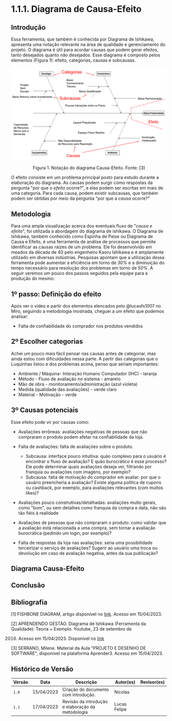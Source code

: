# 1.1.1. Diagrama de Causa-Efeito

## Introdução

Essa ferramenta, que também é conhecida por Diagrama de Ishikawa, apresenta uma notação relevante na área de qualidade
e gerenciamento do projeto. O diagrama é útil para acordar causas que podem gerar efeitos, tanto desejados quanto não
desejados. Esse diagrama é composto pelos elementos (Figura 1): efeito, categorias, causas e subcausas.

<div style="text-align: center"> 

![Figura 1. Notação do diagrama Causa-Efeito.](./assets/causa-efeito-notacao.png)

Figura 1. Notação do diagrama Causa-Efeito. Fonte: [3]
</div>

O efeito consiste em um problema principal posto para estudo durante a elaboração do diagrama. As causas podem surgir
como respostas da pergunta "por que o *efeito* ocorre?", e elas podem ser escritas em mais de uma categoria. Para cada
causa, podem existir subcausas, que também podem ser obtidas por meio da pergunta "por que a *causa* ocorre?"

## Metodologia

Para uma ampla visualização acerca dos eventuais fluxo de "*causa e efeito*", foi utilizada a abordagem do diagrama de ishikawa. O Diagrama de Ishikawa, também conhecido como Espinha de Peixe ou Diagrama de Causa e Efeito, é uma ferramenta de análise de processos que permite identificar as causas raízes de um problema. Ele foi desenvolvido em meados da década de 40  pelo engenheiro Kaoru Ishikawa e é amplamente utilizado em diversas indústrias. Pesquisas apontam que a utilização dessa ferramenta pode aumentar a eficiência em torno de *30%* e a diminuição do tempo necessário para resolução dos problemas em torno de *50%*. A seguir veremos um pouco dos passos seguidos pela equipe para a produção do mesmo: 

## 1º passo: Definição do efeito

Após ver o vídeo e partir dos elementos elencados pelo @lucasfs1007 no Miro, seguindo a metodologia mostrada, cheguei a
um efeito que podemos analisar:

- Falta de confiabilidade do comprador nos produtos vendidos

## 2º Escolher categorias

Achei um pouco mais fácil pensar nas causas antes de categoriar, mas ainda estou com dificuldades nessa parte. A partir
das categorias que o Luquinhas listou e dos problemas acima, penso que seriam importantes:

- Ambiente / Máquina- Interação Humano Computador (IHC) - laranja
- Método - Fluxo de avaliação no sistema - amarelo
- Mão de obra - monitoramento/administração (azul violeta)
- Medida (qualidade das avaliações) - verde claro
- Material - Motivação - verde

## 3º Causas potenciais

Esse efeito pode vir por causas como:

- Avaliações errôneas: avaliações negativas de pessoas que não compraram o produto podem afetar na confiabilidade da
  loja.
- Falta de avaliações: falta de avaliações sobre o produto.
	- Subcausa: interface pouco intuitiva: quão complexo para o usuário é encontrar o fluxo de avaliação? E quão
	  burocrático é esse processo? Ele pode determinar quais avaliações deseja ver, filtrando por franquia ou avaliações
	  com imagens, por exemplo?
	- Subcausa: falta de motivação do comprador em avaliar: por que o usuário preencheria a avaliação? Existe alguma
	  política de cupons ou cashback, por exemplo, para avaliações relevantes (com muitos likes)?

- Avaliações pouco construtivas/detalhadas:  avaliações muito gerais, como "bom", ou sem detalhes como franquia da
  compra e data, não são tão fiéis à realidade
- Avaliações de pessoas que não compraram o produto: como validar que a avaliação está relacionada a uma compra, sem
  tornar a avaliação burocrática (pedindo um login, por exemplo)?
- Falta de respostas da loja nas avaliações: seria uma possibilidade terceirizar o serviço de avaliações? Sugerir ao
  usuário uma troca ou devolução em caso de avaliação negativa, antes da sua publicação?

## Diagrama Causa-Efeito

## Conclusão

## Bibliografia

[1] FISHBONE DIAGRAM, artigo disponível no [link](https://asq.org/quality-resources/fishbone). Acesso em 15/04/2023.

[2] APRENDENDO GESTÃO. Diagrama de Ishikawa (Ferramenta da Qualidade): Teoria + Exemplo. Youtube, 23 de setembro de

2016. Acesso em 15/04/2023. Disponível no [link](https://www.youtube.com/watch?v=U-0qzmFqH-0)

[3] SERRANO, Milene. Material da Aula "PROJETO E DESENHO DE SOFTWARE", disponível na plataforma Aprender3. Acesso em
15/04/2023.

## Histórico de Versão

| Versão | Data       | Descrição                            | Autor(es) | Revisor(es) |
|--------|------------|--------------------------------------|-----------|-------------|
| `1.0`  | 15/04/2023 | Criação do documento com introdução. | Nicolas   |             |
| `1.1`  | 17/04/2023 | Revisão da introdução e elaboração da metodologia |Lucas Felipe |             |